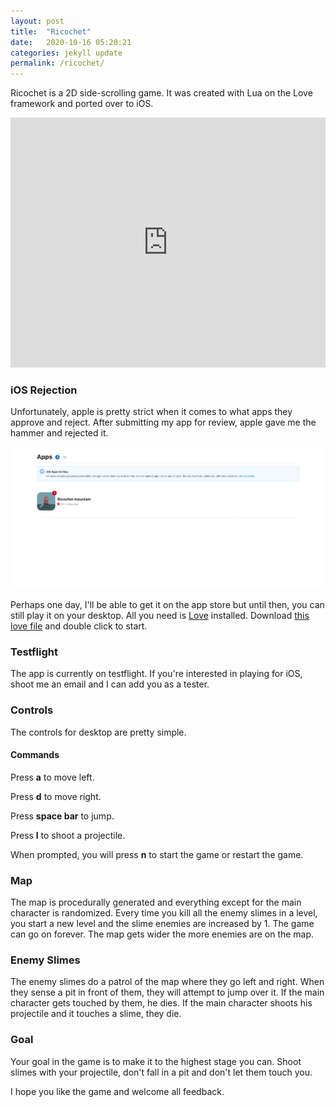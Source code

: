 ```yaml
---
layout: post
title:  "Ricochet"
date:   2020-10-16 05:20:21
categories: jekyll update
permalink: /ricochet/
---
```


<div>
  <p>Ricochet is a 2D side-scrolling game. It was created with Lua on the Love framework and ported over to iOS.</p>
  <iframe
    width="100%"
    height="400"
    src="https://www.youtube.com/embed/GY08-05fk9Y"
    frameborder="0"
    allow="accelerometer; autoplay; clipboard-write; encrypted-media; gyroscope; picture-in-picture"
    allowfullscreen
  >
  </iframe>
  <h3>iOS Rejection</h3>
  <p>Unfortunately, apple is pretty strict when it comes to what apps they approve and reject. After submitting my app for review, apple gave me the hammer and rejected it.</p>
  <img src="/css/assets/images/ricochet/apple-rejection.png"/>
  <p>Perhaps one day, I'll be able to get it on the app store but until then, you can still play it on your desktop. All you need is <a href="https://love2d.org/">Love</a> installed. Download <a href="https://github.com/anthonyk1225/ricochet/blob/master/ricochet.love">this love file</a> and double click to start.</p>
  <h3>Testflight</h3>
  <p>The app is currently on testflight. If you're interested in playing for iOS, shoot me an email and I can add you as a tester.</p>

  <h3>Controls</h3>
  <p>The controls for desktop are pretty simple.</p>
  <h4>Commands</h4>
  <p>Press <strong>a</strong> to move left.</p>
  <p>Press <strong>d</strong> to move right.</p>
  <p>Press <strong>space bar</strong> to jump.</p>
  <p>Press <strong>l</strong> to shoot a projectile.</p>
  <p>When prompted, you will press <strong>n</strong> to start the game or restart the game.</p>

  <h3>Map</h3>
  <p>
    The map is procedurally generated and everything except for the main character is randomized. Every time you kill all the enemy slimes in a level, you start a new level and the slime enemies are increased by 1. The game can go on forever. The map gets wider the more enemies are on the map.
  </p>

  <h3>Enemy Slimes</h3>
  <p>
    The enemy slimes do a patrol of the map where they go left and right. When they sense a pit in front of them, they will attempt to jump over it. If the main character gets touched by them, he dies. If the main character shoots his projectile and it touches a slime, they die.
  </p>

  <h3>Goal</h3>
  <p>Your goal in the game is to make it to the highest stage you can. Shoot slimes with your projectile, don't fall in a pit and don't let them touch you.</p>

  <p>I hope you like the game and welcome all feedback.</p>
</div>
